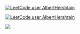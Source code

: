 [![LeetCode user AlbertHershtain](https://img.shields.io/badge/dynamic/json?style=for-the-badge&labelColor=black&color=%23ffa116&label=Solved&query=solvedOverTotal&url=https%3A%2F%2Fleetcode-badge.vercel.app%2Fapi%2Fusers%2FAlbertHershtain&logo=leetcode&logoColor=yellow)](https://leetcode.com/AlbertHershtain/)

[![LeetCode user AlbertHershtain](https://img.shields.io/badge/dynamic/json?style=for-the-badge&labelColor=black&color=%23ffa116&label=Solved&query=solvedPercentage&url=https%3A%2F%2Fleetcode-badge.vercel.app%2Fapi%2Fusers%2FAlbertHershtain&logo=leetcode&logoColor=yellow)](https://leetcode.com/AlbertHershtain/)

![]([https://media.giphy.com/media/vFKqnCdLPNOKc/giphy.gif](https://assets.leetcode.com/static_assets/marketing/2024-50.gif))
